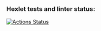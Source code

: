### Hexlet tests and linter status:
[![Actions Status](https://github.com/AlenaDemon/fastify-web-development-project-6/actions/workflows/hexlet-check.yml/badge.svg)](https://github.com/AlenaDemon/fastify-web-development-project-6/actions)
